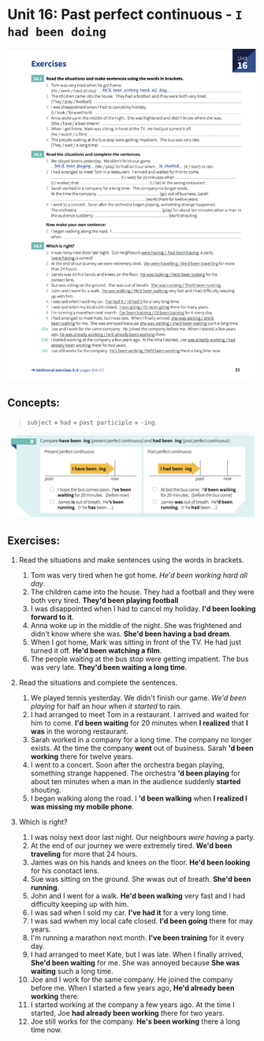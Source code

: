 # Unit 16: Past perfect continuous - `I had been doing`

![Sheet](images/unit_16-past_perfect_continuous.png)

## Concepts:
> `subject` + `had` + `past participle` + `-ing`.

![Comparative](images/comparative.png)
## Exercises:

1. Read the situations and make sentences using the words in brackets.

    1. Tom was very tired when he got home. _He'd been working hard all day_.
    2. The children came into the house. They had a football and they were both very tired. **They'd been playing football**
    3. I was disappointed when I had to cancel my holiday. **I'd been looking forward to it**.
    4. Anna woke up in the middle of the night. She was frightened and didn't know where she was. **She'd been having a bad dream**.
    5. When I got home, Mark was sitting in front of the TV. He had just turned it off. **He'd been watching a film**.
    6. The people waiting at the bus stop were getting impatient. The bus was very late. **They'd been waiting a long time**.

2. Read the situations and complete the sentences.

    1. We played tennis yesterday. We didn't finish our game. _We'd been playing_ for half an hour when _it started_ to rain.
    2. I had arranged to meet Tom in a restaurant. I arrived and waited for him to come. **I'd been waiting** for 20 minutes when **I realized** that **I was** in the worong restaurant.
    3. Sarah worked in a company for a long time. The company no longer exists. At the time the company **went** out of business. Sarah **'d been working** there for twelve years.
    4. I went to a concert. Soon after the orchestra began playing, something strange happened. The orchestra **'d been playing** for about ten minutes when a man in the audience suddenly **started** shouting.
    5. I began walking along the road. I **'d been walking** when **I realized I was missing my mobile phone**.

3. Which is right?

    1. I was noisy next door last night. Our neighbours _were having_ a party.
    2. At the end of our journey we were extremely tired. **We'd been traveling** for more that 24 hours.
    3. James was on his hands and knees on the floor. **He'd been looking** for his conotact lens.
    4. Sue was sitting on the ground. She wwas out of breath. **She'd been running**.
    5. John and I went for a walk. **He'd been walking** very fast and I had difficulty keeping up with him.
    6. I was sad when I sold my car. **I've had it** for a very long time.
    7. I was sad wwhen my local cafe closed. **I'd been going** there for may years.
    8. I'm running a marathon next month. **I've been training** for it every day.
    9. I had arranged to meet Kate, but I was late. When I finally arrived, **She'd been waiting** for me. She was annoyed because **She was waiting** such a long time.
    10. Joe and I work for the same company. He joined the company before me. When I started a few years ago, **He'd already been working** there.
    11. I started working at the company a few years ago. At the time I started, Joe **had already been working** there for two years.
    12. Joe still works for the company. **He's been working** there a long time now.